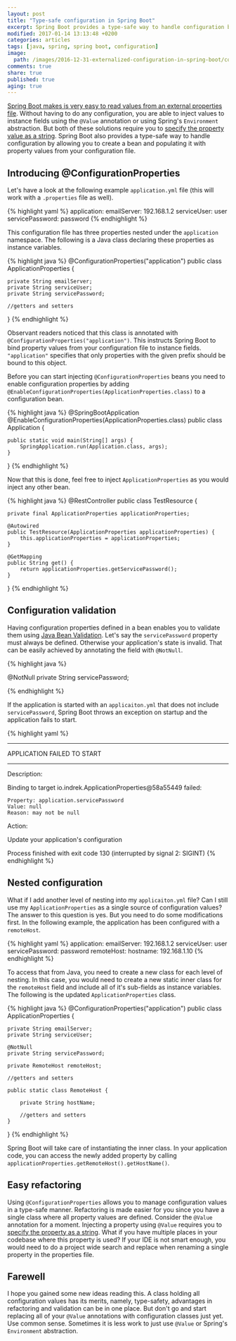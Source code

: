```yaml
---
layout: post
title: "Type-safe configuration in Spring Boot"
excerpt: Spring Boot provides a type-safe way to handle configuration by allowing you to create a bean and populating it with property values from your configuration file.
modified: 2017-01-14 13:13:48 +0200
categories: articles
tags: [java, spring, spring boot, configuration]
image:
  path: /images/2016-12-31-externalized-configuration-in-spring-boot/cover.jpg
comments: true
share: true
published: true
aging: true
---
```


[Spring Boot makes is very easy to read values from an external properties file]({{site.url}}/articles/externalized-configuration-in-spring-boot/ "Externalized configuration in Spring Boot"). Without having to do any configuration, you are able to inject values to instance fields using the `@Value` annotation or using Spring's `Environment` abstraction. But both of these solutions require you to [specify the property value as a string](https://tuhrig.de/why-using-springs-value-annotation-is-bad/ "Why using Spring’s @Value annotation is bad"). Spring Boot also provides a type-safe way to handle configuration by allowing you to create a bean and populating it with property values from your configuration file.

## Introducing @ConfigurationProperties

Let's have a look at the following example `application.yml` file (this will work with a `.properties` file as well).

{% highlight yaml %}
application:
    emailServer: 192.168.1.2
    serviceUser: user
    servicePassword: password
{% endhighlight %}

This configuration file has three properties nested under the `application` namespace. The following is a Java class declaring these  properties as instance variables.

{% highlight java %}
@ConfigurationProperties("application")
public class ApplicationProperties {

    private String emailServer;
    private String serviceUser;
    private String servicePassword;

    //getters and setters
}
{% endhighlight %}

Observant readers noticed that this class is annotated with `@ConfigurationProperties("application")`. This instructs Spring Boot to bind property values from your configuration file to instance fields. `"application"` specifies that only properties with the given prefix should be bound to this object.

Before you can start injecting `@ConfigurationProperties` beans you need to enable configuration properties by adding `@EnableConfigurationProperties(ApplicationProperties.class)` to a configuration bean.

{% highlight java %}
@SpringBootApplication
@EnableConfigurationProperties(ApplicationProperties.class)
public class Application {

	public static void main(String[] args) {
		SpringApplication.run(Application.class, args);
	}

}
{% endhighlight %}

Now that this is done, feel free to inject `ApplicationProperties` as you would inject any other bean.

{% highlight java %}
@RestController
public class TestResource {

    private final ApplicationProperties applicationProperties;

    @Autowired
    public TestResource(ApplicationProperties applicationProperties) {
        this.applicationProperties = applicationProperties;
    }

    @GetMapping
    public String get() {
        return applicationProperties.getServicePassword();
    }
}
{% endhighlight %}

## Configuration validation

Having configuration properties defined in a bean enables you to validate them using [Java Bean Validation](http://beanvalidation.org/1.0/spec/ "JSR 303: Bean Validation"). Let's say the `servicePassword` property must always be defined. Otherwise your application's state is invalid. That can be easily achieved by annotating the field with `@NotNull`.

{% highlight java %}

@NotNull
private String servicePassword;

{% endhighlight %}

If the application is started with an `applicaiton.yml` that does not include `servicePassword`, Spring Boot throws an exception on startup and the application fails to start.

{% highlight yaml %}
***************************
APPLICATION FAILED TO START
***************************

Description:

Binding to target io.indrek.ApplicationProperties@58a55449 failed:

    Property: application.servicePassword
    Value: null
    Reason: may not be null


Action:

Update your application's configuration


Process finished with exit code 130 (interrupted by signal 2: SIGINT)
{% endhighlight %}

## Nested configuration

What if I add another level of nesting into my `applicaiton.yml` file? Can I still use my `ApplicationProperties` as a single source of configuration values? The answer to this question is yes. But you need to do some modifications first. In the following example, the application has been configured with a `remoteHost`.

{% highlight yaml %}
application:
    emailServer: 192.168.1.2
    serviceUser: user
    servicePassword: password
    remoteHost:
        hostname: 192.168.1.10
{% endhighlight %}

To access that from Java, you need to create a new class for each level of nesting. In this case, you would need to create a new static inner class for the `remoteHost` field and include all of it's sub-fields as instance variables. The following is the updated `ApplicationProperties` class.

{% highlight java %}
@ConfigurationProperties("application")
public class ApplicationProperties {

    private String emailServer;
    private String serviceUser;

    @NotNull
    private String servicePassword;

    private RemoteHost remoteHost;

    //getters and setters

    public static class RemoteHost {

        private String hostName;

        //getters and setters
    }
}
{% endhighlight %}

Spring Boot will take care of instantiating the inner class. In your application code, you can access the newly added property by calling `applicationProperties.getRemoteHost().getHostName()`.

## Easy refactoring

Using `@ConfigurationProperties` allows you to manage configuration values in a type-safe manner. Refactoring is made easier for you since you have a single class where all property values are defined. Consider the `@Value` annotation for a moment. Injecting a property using `@Value` requires you to [specify the property as a string](https://tuhrig.de/why-using-springs-value-annotation-is-bad/ "Why using Spring’s @Value annotation is bad"). What if you have multiple places in your codebase where this property is used? If your IDE is not smart enough, you would need to do a project wide search and replace when renaming a single property in the properties file.

## Farewell

I hope you gained some new ideas reading this. A class holding all configuration values has its merits, namely, type-safety, advantages in refactoring and validation can be in one place. But don't go and start replacing all of your `@Value` annotations with configuration classes just yet. Use common sense. Sometimes it is less work to just use `@Value` or Spring's `Environment` abstraction.
